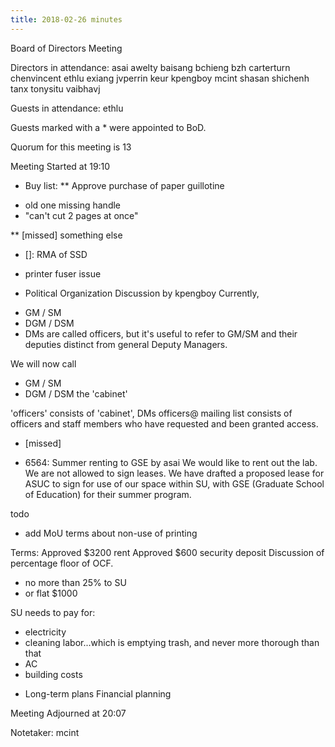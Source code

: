 ```yaml
---
title: 2018-02-26 minutes
---
```

Board of Directors Meeting

Directors in attendance:
asai
awelty
baisang
bchieng
bzh
carterturn
chenvincent
ethlu
exiang
jvperrin
keur
kpengboy
mcint
shasan
shichenh
tanx
tonysitu
vaibhavj

Guests in attendance:
ethlu

Guests marked with a * were appointed to BoD.

Quorum for this meeting is 13

Meeting Started at 19:10
* Buy list:
** Approve purchase of paper guillotine
- old one missing handle
- "can't cut 2 pages at once"

** [missed] something else

* []: RMA of SSD

* printer fuser issue


* Political Organization Discussion
by kpengboy
Currently, 
- GM / SM
- DGM / DSM
- DMs
are called officers, but it's useful to refer to GM/SM and their deputies
distinct from general Deputy Managers.

We will now call 
- GM / SM
- DGM / DSM
the 'cabinet'

'officers' consists of 'cabinet', DMs
officers@ mailing list consists of officers and staff members who have
requested and been granted access.

* [missed]

* 6564: Summer renting to GSE
by asai
We would like to rent out the lab.
We are not allowed to sign leases.
We have drafted a proposed lease for ASUC to sign for use of our space
within SU, with GSE (Graduate School of Education) for their summer program.

todo
- add MoU terms about non-use of printing

Terms:
Approved $3200 rent
Approved $600 security deposit
Discussion of percentage floor of OCF.
- no more than 25% to SU
- or flat $1000

SU needs to pay for:
- electricity
- cleaning labor...which is emptying trash, and never more thorough than that
- AC
- building costs

* Long-term plans
Financial planning

Meeting Adjourned at 20:07

Notetaker: mcint
